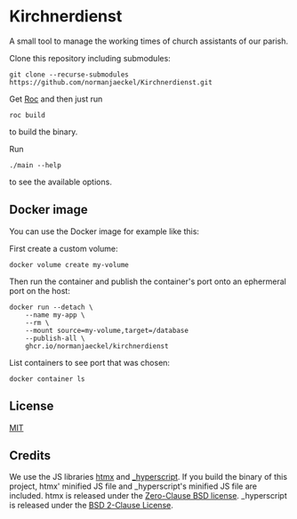 # Kirchnerdienst

A small tool to manage the working times of church assistants of our parish.

Clone this repository including submodules:

    git clone --recurse-submodules https://github.com/normanjaeckel/Kirchnerdienst.git

Get [Roc](https://www.roc-lang.org/) and then just run

    roc build

to build the binary.

Run

    ./main --help

to see the available options.


## Docker image

You can use the Docker image for example like this:

First create a custom volume:

    docker volume create my-volume

Then run the container and publish the container's port onto an ephermeral port
on the host:

    docker run --detach \
        --name my-app \
        --rm \
        --mount source=my-volume,target=/database
        --publish-all \
        ghcr.io/normanjaeckel/kirchnerdienst

List containers to see port that was chosen:

    docker container ls


## License

[MIT](LICENSE)


## Credits

We use the JS libraries [htmx](https://htmx.org) and
[_hyperscript](https://hyperscript.org). If you build the binary of this
project, htmx' minified JS file and _hyperscript's minified JS file are
included. htmx is released under the [Zero-Clause BSD
license](assets/htmx/LICENSE). _hyperscript is released under the [BSD 2-Clause
License](Server/assets/_hyperscript/LICENSE).

